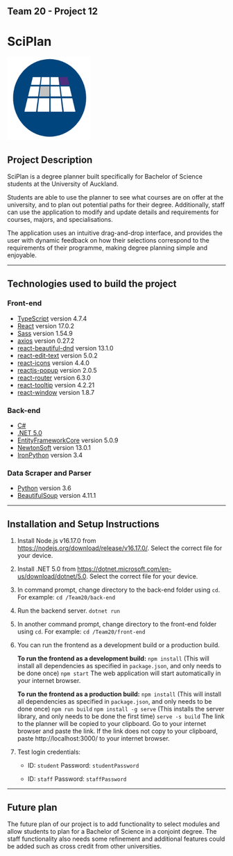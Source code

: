 ## Team 20 - Project 12

# SciPlan

![](front-end/public/logo192.png)

## Project Description

SciPlan is a degree planner built specifically for Bachelor of Science students at the University of Auckland.

Students are able to use the planner to see what courses are on offer at the university, and to plan out potential paths for their degree. Additionally, staff can use the application to modify and update details and requirements for courses, majors, and specialisations.

The application uses an intuitive drag-and-drop interface, and provides the user with dynamic feedback on how their selections correspond to the requirements of their programme, making degree planning simple and enjoyable.

---

## Technologies used to build the project

### Front-end

- [TypeScript](https://www.typescriptlang.org/) version 4.7.4
- [React](https://reactjs.org/) version 17.0.2
- [Sass](https://sass-lang.com/) version 1.54.9
- [axios](https://axios-http.com/) version 0.27.2
- [react-beautiful-dnd](https://github.com/atlassian/react-beautiful-dnd) version 13.1.0
- [react-edit-text](https://www.npmjs.com/package/react-edit-text) version 5.0.2
- [react-icons](https://react-icons.github.io/react-icons/) version 4.4.0
- [reactjs-popup](https://www.npmjs.com/package/reactjs-popup) version 2.0.5
- [react-router](https://reactrouter.com/en/main) version 6.3.0
- [react-tooltip](https://www.npmjs.com/package/react-tooltip) version 4.2.21
- [react-window](https://react-window.vercel.app/#/examples/list/fixed-size) version 1.8.7

### Back-end

- [C#](https://learn.microsoft.com/en-us/dotnet/csharp/)
- [.NET 5.0](https://dotnet.microsoft.com/en-us/download/dotnet/5.0)
- [EntityFrameworkCore](https://learn.microsoft.com/en-us/ef/core/) version 5.0.9
- [NewtonSoft](https://www.newtonsoft.com/json) version 13.0.1
- [IronPython](https://ironpython.net/) version 3.4

### Data Scraper and Parser

- [Python](https://www.python.org/) version 3.6
- [BeautifulSoup](https://pypi.org/project/beautifulsoup4/) version 4.11.1

---

## Installation and Setup Instructions

1. Install Node.js v16.17.0 from https://nodejs.org/download/release/v16.17.0/. Select the correct file for your device.

2. Install .NET 5.0 from https://dotnet.microsoft.com/en-us/download/dotnet/5.0. Select the correct file for your device.

3. In command prompt, change directory to the back-end folder using `cd`.
   For example:
   `cd /Team20/back-end`

4. Run the backend server.
   `dotnet run`

5. In another command prompt, change directory to the front-end folder using `cd`.
   For example:
   `cd /Team20/front-end`

6. You can run the frontend as a development build or a production build.

   **To run the frontend as a development build:**
   `npm install`
   (This will install all dependencies as specified in `package.json`, and only needs to be done once)
   `npm start`
   The web application will start automatically in your internet browser.

   **To run the frontend as a production build:**
   `npm install`
   (This will install all dependencies as specified in `package.json`, and only needs to be done once)
   `npm run build`
   `npm install -g serve`
   (This installs the server library, and only needs to be done the first time)
   `serve -s build`
   The link to the planner will be copied to your clipboard. Go to your internet browser and paste the link. If the link does not copy to your clipboard, paste http://localhost:3000/ to your internet browser.

7. Test login credentials:

   - ID: `student`
     Password: `studentPassword`

   - ID: `staff`
     Password: `staffPassword`

---

## Future plan

The future plan of our project is to add functionality to select modules and allow students to plan for a Bachelor of Science in a conjoint degree.
The staff functionality also needs some refinement and additional features could be added such as cross credit from other universities.
